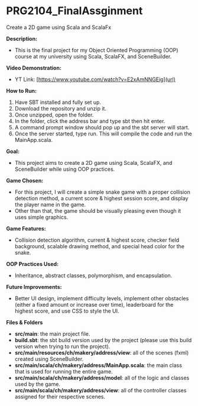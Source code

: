 # PRG2104_FinalAssginment
 Create a 2D game using Scala and ScalaFx

**Description:**
- This is the final project for my Object Oriented Programming (OOP) course at my university using Scala, ScalaFX, and SceneBuilder.

**Video Demonstration:**
- YT Link: [https://www.youtube.com/watch?v=E2xAmNNGEig](url)

**How to Run:**
1. Have SBT installed and fully set up.
2. Download the repository and unzip it.
3. Once unzipped, open the folder.
4. In the folder, click the address bar and type sbt then hit enter.
5. A command prompt window should pop up and the sbt server will start.
6. Once the server started, type run. This will compile the code and run the MainApp.scala.

**Goal:**
- This project aims to create a 2D game using Scala, ScalaFX, and SceneBuilder while using OOP practices.

**Game Chosen:**
- For this project, I will create a simple snake game with a proper collision detection method, a current score & highest session score, and display the player name in the game.
- Other than that, the game should be visually pleasing even though it uses simple graphics. 

**Game Features:**
- Collision detection algorithm, current & highest score, checker field background, scalable drawing method, and special head color for the snake.

**OOP Practices Used:**
- Inheritance, abstract classes, polymorphism, and encapsulation.

**Future Improvements:**
- Better UI design, implement difficulty levels, implement other obstacles (either a fixed amount or increase over time), leaderboard for the highest score, and use CSS to style the UI.

**Files & Folders**
- **src/main**: the main project file.
- **build.sbt**: the sbt build version used by the project (please use this build version when trying to run the project).
- **src/main/resources/ch/makery/address/view**: all of the scenes (fxml) created using SceneBuilder.
- **src/main/scala/ch/makery/address/MainApp.scala**: the main class that is used for running the entire game.
- **src/main/scala/ch/makery/address/model**: all of the logic and classes used by the game.
- **src/main/scala/ch/makery/address/view**: all of the controller classes assigned for their respective scenes.
